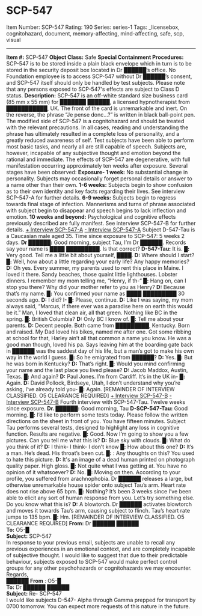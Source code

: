 # SCP-547
Item Number: SCP-547
Rating: 190
Series: series-1
Tags: _licensebox, cognitohazard, document, memory-affecting, mind-affecting, safe, scp, visual

---

**Item #:** SCP-547
**Object Class:** Safe
**Special Containment Procedures:** SCP-547 is to be stored inside a plain black envelope which in turn is to be stored in the security deposit box located in Dr ██████’s office. No Foundation employee is to access SCP-547 without Dr ██████’s consent, and SCP-547 itself should only be handled by test subjects. Please note that any persons exposed to SCP-547's effects are subject to Class D status.
**Description:** SCP-547 is an off-white standard size business card (85 mm x 55 mm) for ███████ ██████, a licensed hypnotherapist from ███████████, UK. The front of the card is unremarkable and inert. On the reverse, the phrase “Je pense donc…?” is written in black ball-point pen. The modified side of SCP-547 is a cognitohazard and should be treated with the relevant precautions.
In all cases, reading and understanding the phrase has ultimately resulted in a complete loss of personality, and a greatly reduced awareness of self. Test subjects have been able to perform most basic tasks, and nearly all are still capable of speech. Subjects are, however, incapable of any subjective thought and emotion beyond the rational and immediate. The effects of SCP-547 are degenerative, with full manifestation occurring approximately ten weeks after exposure. Several stages have been observed:
**Exposure- 1 week:** No substantial change in personality. Subjects may occasionally forget personal details or answer to a name other than their own.
**1-6 weeks:** Subjects begin to show confusion as to their own identity and key facts regarding their lives. See interview SCP-547-A for further details.
**6-9 weeks:** Subjects begin to regress towards final stage of infection. Mannerisms and turns of phrase associated with subject begin to disappear and speech begins to lack inflection and emotion.
**10 weeks and beyond:** Psychological and cognitive effects previously described are fully manifest. See interview SCP-547-B for further details.
[\+ Interview SCP-547-A](javascript:;)
[\- Interview SCP-547-A](javascript:;)
Subject D-547-Tau is a Caucasian male aged 35. Time since exposure to SCP-547: 5 weeks 2 days.
**Dr ██████:** Good morning, subject Tau, I’m Dr ██████. Records say your name is ████ █████████. Is that correct?
**D-547-Tau:** It is.
**█:** Very good. Tell me a little bit about yourself, ████.
**D:** Where should I start?
**█:** Well, how about a little regarding your early life? Any happy memories?
**D:** Oh yes. Every summer, my parents used to rent this place in Maine. I loved it there. Sandy beaches, those quaint little lighthouses. Lobster dinners. I remember my mom telling me, “Henry, if th-“
**█:** Hang on, can I stop you there? Why did your mother refer to you as Henry?
**D:** Because that’s my name.
**█:** You confirmed your name as ████ █████████ 30 seconds ago.
**D:** I did? I-
**█:** Please, continue.
**D:** Like I was saying, my mom always said, “Marcus, if there ever was a paradise here on earth this would be it.” Man, I loved that clean air, all that green. Nothing like BC in the spring.
**█:** British Columbia?
**D:** Only BC I know of.
**█:** Tell me about your parents.
**D:** Decent people. Both came from █████████, Kentucky. Born and raised. My Dad loved his bikes, named me after one. Got some ribbing at school for that, Harley ain’t all that common a name you know. He was a good man though, loved his pa. Says leaving him at the boarding gate back in ██████ was the saddest day of his life, but a man’s got to make his own way in the world I guess.
**█:** So he emigrated from ██████?
**D:** Yes.
**█:** But he was born in Kentucky?
**D:** That’s right.
**█:** Would you mind confirming your name and the last place you lived please?
**D:** Jacob Maddox, Austin, Texas.
**█:** And again?
**D:** Paul Jones. I’m from Cardiff. It’s in the UK in-
**█:** Again.
**D:** David Pollock, Birdseye, Utah, I don’t understand why you’re asking, I’ve already told you-
**█:** Again.
[REMAINDER OF INTERVIEW CLASSIFIED. O5 CLEARANCE REQUIRED]
[\+ Interview SCP-547-B](javascript:;)
[\- Interview SCP-547-B](javascript:;)
Fourth interview with SCP-547-Tau. Twelve weeks since exposure.
**Dr. ██████:** Good morning, Tau
**D-SCP-547-Tau:** Good morning.
**█:** I’d like to perform some tests today. Please follow the written directions on the sheet in front of you. You have fifteen minutes.
Subject Tau performs several tests, designed to highlight any loss in cognitive function. Results are negative.
**█:** Good. Now I’m going to show you a few pictures. Can you tell me what this is?
**D:** Blue sky with clouds.
**█:** What do you think of it?
**D:** I think- I think- I don’t know
**█:** How about this one?
**D:** It’s a man. He’s dead. His throat’s been cut.
**█:** : Any thoughts on this? You used to hate this picture.
**D:** It's an image of a dead human printed on photograph quality paper. High gloss.
**█:** Not quite what I was getting at. You have no opinion of it whatsoever?
**D:** No.
**█:** Moving on then. According to your profile, you suffered from arachnophobia.
Dr ██████ releases a large, but otherwise unremarkable house spider onto subject Tau’s arm. Heart rate does not rise above 65 bpm.
**█:** Nothing? It’s been 3 weeks since I’ve been able to elicit any sort of human response from you. Let’s try something else. Do you know what this is?
**D:** A blowtorch.
Dr ██████ activates blowtorch and moves it towards Tau’s arm, causing subject to flinch. Tau’s heart rate jumps to 135 bpm.
**█:** Hm.
[REMAINDER OF INTERVIEW CLASSIFIED. O5 CLEARANCE REQUIRED]
**From:** Dr ██████ ██████  
**To:** O5-█  
**Subject:** SCP-547  
In response to your previous email, subjects are unable to recall any previous experiences in an emotional context, and are completely incapable of subjective thought. I would like to suggest that due to their predictable behaviour, subjects exposed to SCP-547 would make perfect control groups for any other psychohazards or cognitohazards we may encounter.  
Regards,  
██████
**From** : O5-█  
**To:** Dr ██████ ██████  
**Subject:** Re- SCP-547  
I would like subjects D-547- Alpha through Gamma prepped for transport by 0700 tomorrow. You can expect more requests of this nature in the future.